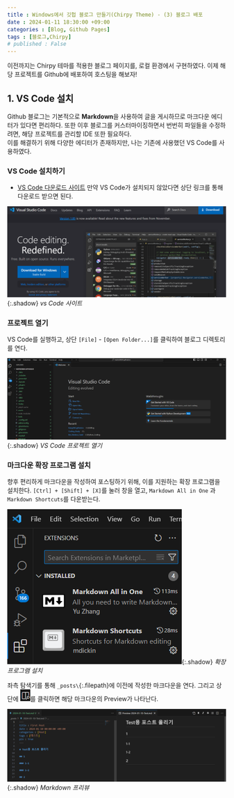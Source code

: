 ```yaml
---
title : Windows에서 깃헙 블로그 만들기(Chirpy Theme) - (3) 블로그 배포
date : 2024-01-11 18:30:00 +09:00
categories : [Blog, Github Pages]
tags : [블로그,Chirpy]
# published : False
---
```

이전까지는 Chirpy 테마를 적용한 블로그 페이지를, 로컬 환경에서 구현하였다. 이제 해당 프로젝트를 Github에 배포하여 호스팅을 해보자!

## **1. VS Code 설치**
Github 블로그는 기본적으로 **Markdown**을 사용하여 글을 게시하므로 마크다운 에디터가 있다면 편리하다. 또한 이후 블로그를 커스터마이징하면서 번번히 파일들을 수정하려면, 해당 프로젝트를 관리할 IDE 또한 필요하다.<br>
이를 해결하기 위해 다양한 에디터가 존재하지만, 나는 기존에 사용했던 VS Code를 사용하였다.

### **VS Code 설치하기**
- [VS Code 다운로드 사이트](https://code.visualstudio.com/)
만약 VS Code가 설치되지 않았다면 상단 링크를 통해 다운로드 받으면 된다.

![VS Code 사이트](/assets/posts/blog/github/03/01.png){:.shadow}
_vs Code 사이트_
<br>

### **프로젝트 열기**
VS Code를 실행하고, 상단 `[File]` - `[Open Folder...]`를 클릭하여 블로그 디렉토리를 연다.

![VS Code 프로젝트 열기](/assets/posts/blog/github/03/02.png){:.shadow}
_VS Code 프로젝트 열기_
<br>

### **마크다운 확장 프로그램 설치**
향후 편리하게 마크다운을 작성하여 포스팅하기 위해, 이를 지원하는 확장 프로그램을 설치한다.
`[Ctrl] + [Shift] + [X]`를 눌러 창을 열고, `Markdown All in One` 과 `Markdown Shortcuts`를 다운받는다.

![확장 프로그램 설치](/assets/posts/blog/github/03/03.png){:.shadow}
_확장 프로그램 설치_
<br>

좌측 탐색기를 통해 `_posts\`{:.filepath}에 이전에 작성한 마크다운을 연다. 그리고 상단에 ![마크다운 아이콘](/assets/posts/blog/github/03/04.png)를 클릭하면 해당 마크다운의 Preview가 나타난다.

![Markdown 프리뷰](/assets/posts/blog/github/03/05.png){:.shadow}
_Markdown 프리뷰_